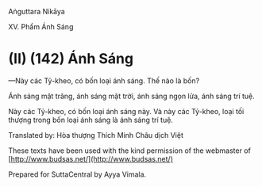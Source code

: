 Aṅguttara Nikāya

XV. Phẩm Ánh Sáng

# (II) (142) Ánh Sáng

—Này các Tỷ-kheo, có bốn loại ánh sáng. Thế nào là bốn?

Ánh sáng mặt trăng, ánh sáng mặt trời, ánh sáng ngọn lửa, ánh sáng trí tuệ.

Này các Tỷ-kheo, có bốn loại ánh sáng này. Và này các Tỷ-kheo, loại tối thượng trong bốn loại ánh sáng là ánh sáng trí tuệ.

Translated by: Hòa thượng Thích Minh Châu dịch Việt

These texts have been used with the kind permission of the webmaster of [http://www.budsas.net/](http://www.budsas.net/)

Prepared for SuttaCentral by Ayya Vimala.